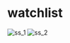 # watchlist
![ss_1](https://user-images.githubusercontent.com/74024655/221419023-54542eba-ac42-4834-bec9-af123e2e27da.png)
![ss_2](https://user-images.githubusercontent.com/74024655/221419027-bb61e9c4-a45d-435a-94db-d6091405dbe7.png)
